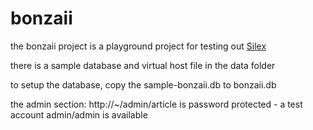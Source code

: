 # bonzaii

the bonzaii project is a playground project for testing out [Silex](http://silex-project.org/)

there is a sample database and virtual host file in the data folder

to setup the database, copy the sample-bonzaii.db to bonzaii.db

the admin section: http://~/admin/article is password protected - a test account admin/admin is available

